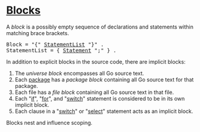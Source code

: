 # [Blocks](#blocks)

A *block* is a possibly empty sequence of declarations and statements within matching brace brackets.

<pre>
<a id="Block">Block</a> = "{" <a href="#StatementList">StatementList</a> "}" .
<a id="StatementList">StatementList</a> = { <a href="/Statements/#Statement">Statement</a> ";" } .
</pre>

In addition to explicit blocks in the source code, there are implicit blocks:

  1. The *universe block* encompasses all Go source text.
  2. Each [package](/Packages/) has a *package block* containing all Go source text for that package.
  3. Each file has a *file block* containing all Go source text in that file.
  4. Each "[if](/Statements/if_statements.html)", "[for](/Statements/for_statements.html)", and "[switch](/Statements/switch_statements.html)" statement is considered to be in its own implicit block.
  5. Each clause in a "[switch](/Statements/switch_statements.html)" or "[select](/Statements/select_statements.html)" statement acts as an implicit block.

Blocks nest and influence scoping.